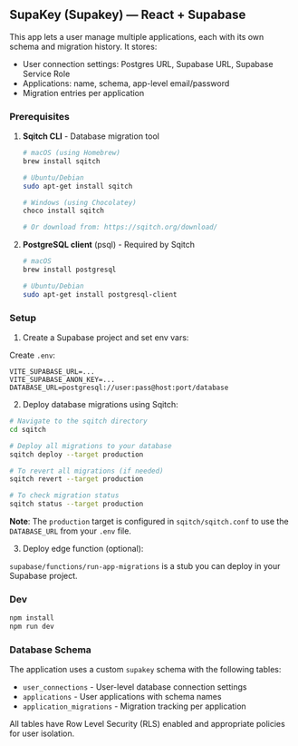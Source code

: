 ## SupaKey (Supakey) — React + Supabase

This app lets a user manage multiple applications, each with its own schema and migration history. It stores:

- User connection settings: Postgres URL, Supabase URL, Supabase Service Role
- Applications: name, schema, app-level email/password
- Migration entries per application

### Prerequisites

1. **Sqitch CLI** - Database migration tool
   ```bash
   # macOS (using Homebrew)
   brew install sqitch
   
   # Ubuntu/Debian
   sudo apt-get install sqitch
   
   # Windows (using Chocolatey)
   choco install sqitch
   
   # Or download from: https://sqitch.org/download/
   ```

2. **PostgreSQL client** (psql) - Required by Sqitch
   ```bash
   # macOS
   brew install postgresql
   
   # Ubuntu/Debian
   sudo apt-get install postgresql-client
   ```

### Setup

1) Create a Supabase project and set env vars:

Create `.env`:

```
VITE_SUPABASE_URL=...
VITE_SUPABASE_ANON_KEY=...
DATABASE_URL=postgresql://user:pass@host:port/database
```

2) Deploy database migrations using Sqitch:

```bash
# Navigate to the sqitch directory
cd sqitch

# Deploy all migrations to your database
sqitch deploy --target production

# To revert all migrations (if needed)
sqitch revert --target production

# To check migration status
sqitch status --target production
```

**Note**: The `production` target is configured in `sqitch/sqitch.conf` to use the `DATABASE_URL` from your `.env` file.

3) Deploy edge function (optional):

`supabase/functions/run-app-migrations` is a stub you can deploy in your Supabase project.

### Dev

```bash
npm install
npm run dev
```

### Database Schema

The application uses a custom `supakey` schema with the following tables:

- `user_connections` - User-level database connection settings
- `applications` - User applications with schema names
- `application_migrations` - Migration tracking per application

All tables have Row Level Security (RLS) enabled and appropriate policies for user isolation.
